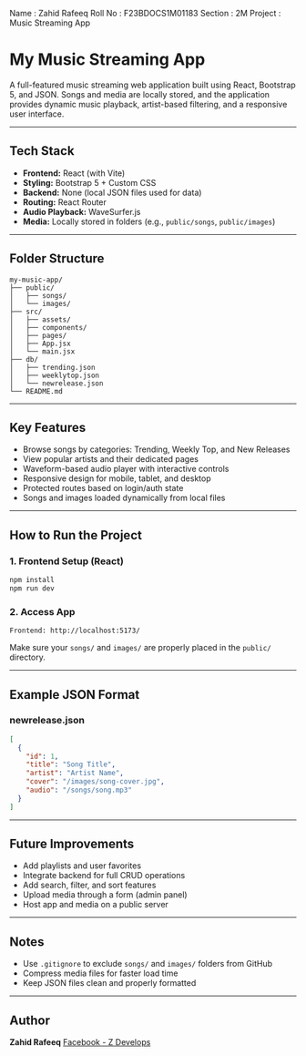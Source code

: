 Name : Zahid Rafeeq
Roll No : F23BDOCS1M01183
Section : 2M
Project : Music Streaming App



# My Music Streaming App

A full-featured music streaming web application built using React, Bootstrap 5, and JSON. Songs and media are locally stored, and the application provides dynamic music playback, artist-based filtering, and a responsive user interface.

---

## Tech Stack

* **Frontend:** React (with Vite)
* **Styling:** Bootstrap 5 + Custom CSS
* **Backend:** None (local JSON files used for data)
* **Routing:** React Router
* **Audio Playback:** WaveSurfer.js
* **Media:** Locally stored in folders (e.g., `public/songs`, `public/images`)

---

## Folder Structure

```
my-music-app/
├── public/
│   ├── songs/
│   └── images/
├── src/
│   ├── assets/
│   ├── components/
│   ├── pages/
│   ├── App.jsx
│   └── main.jsx
├── db/
│   ├── trending.json
│   ├── weeklytop.json
│   └── newrelease.json
└── README.md
```

---

## Key Features

* Browse songs by categories: Trending, Weekly Top, and New Releases
* View popular artists and their dedicated pages
* Waveform-based audio player with interactive controls
* Responsive design for mobile, tablet, and desktop
* Protected routes based on login/auth state
* Songs and images loaded dynamically from local files

---

## How to Run the Project

### 1. Frontend Setup (React)

```bash
npm install
npm run dev
```

### 2. Access App

```
Frontend: http://localhost:5173/
```

Make sure your `songs/` and `images/` are properly placed in the `public/` directory.

---

## Example JSON Format

### newrelease.json

```json
[
  {
    "id": 1,
    "title": "Song Title",
    "artist": "Artist Name",
    "cover": "/images/song-cover.jpg",
    "audio": "/songs/song.mp3"
  }
]
```

---

## Future Improvements

* Add playlists and user favorites
* Integrate backend for full CRUD operations
* Add search, filter, and sort features
* Upload media through a form (admin panel)
* Host app and media on a public server

---

## Notes

* Use `.gitignore` to exclude `songs/` and `images/` folders from GitHub
* Compress media files for faster load time
* Keep JSON files clean and properly formatted

---

## Author

**Zahid Rafeeq**
[Facebook - Z Develops](https://facebook.com/zdevelops)
